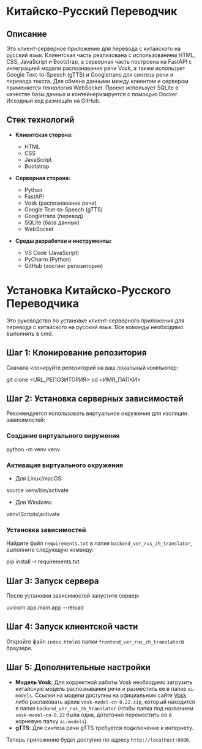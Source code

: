 # Китайско-Русский Переводчик

## Описание

Это клиент-серверное приложение для перевода с китайского на русский язык. Клиентская часть реализована с использованием HTML, CSS, JavaScript и Bootstrap, а серверная часть построена на FastAPI с интеграцией модели распознавания речи Vosk, а также использует Google Text-to-Speech (gTTS) и Googletrans для синтеза речи и перевода текста. Для обмена данными между клиентом и сервером применяется технология WebSocket. Проект использует SQLite в качестве базы данных и контейнеризируется с помощью Docker. Исходный код размещён на GitHub.

## Стек технологий

- **Клиентская сторона:**
  - HTML
  - CSS
  - JavaScript
  - Bootstrap

- **Серверная сторона:**
  - Python
  - FastAPI
  - Vosk (распознавание речи)
  - Google Text-to-Speech (gTTS)
  - Googletrans (перевод)
  - SQLite (база данных)
  - WebSocket

- **Среды разработки и инструменты:**
  - VS Code (JavaScript)
  - PyCharm (Python)
  - GitHub (хостинг репозитория)

# Установка Китайско-Русского Переводчика

Это руководство по установке клиент-серверного приложения для перевода с китайского на русский язык. Все команды необходимо выполнять в cmd.

## Шаг 1: Клонирование репозитория

Сначала клонируйте репозиторий на ваш локальный компьютер:

git clone <URL_РЕПОЗИТОРИЯ>
cd <ИМЯ_ПАПКИ>

## Шаг 2: Установка серверных зависимостей

Рекомендуется использовать виртуальное окружение для изоляции зависимостей:

### Создание виртуального окружения

python -m venv venv

### Активация виртуального окружения

- Для Linux/macOS:

source venv/bin/activate

- Для Windows:

venv\Scripts\activate

### Установка зависимостей

Найдите файл `requirements.txt` в папке `backend_ver_rus_zh_translator`, выполните следующую команду:

pip install -r requirements.txt

## Шаг 3: Запуск сервера

После установки зависимостей запустите сервер:

uvicorn app.main:app --reload

## Шаг 4: Запуск клиентской части

Откройте файл `index.html`из папки `frontend_ver_rus_zh_translator`в браузере.

## Шаг 5: Дополнительные настройки

- **Модель Vosk**: Для корректной работы Vosk необходимо загрузить китайскую модель распознавания речи и разместить ее в папке `ai-models`. Ссылки на модели доступны на официальном сайте [Vosk](https://alphacephei.com/vosk/models) либо распаковать архив `vosk-model-cn-0.22.zip`, который находится в папке `backend_ver_rus_zh_translator` (чтобы папка под названием `vosk-model-cn-0.22` была одна, дотаточно переместить ее в корневую папку `ai-models`).
- **gTTS**: Для синтеза речи gTTS требуется подключение к интернету.


Теперь приложение будет доступно по адресу `http://localhost:8000`.

